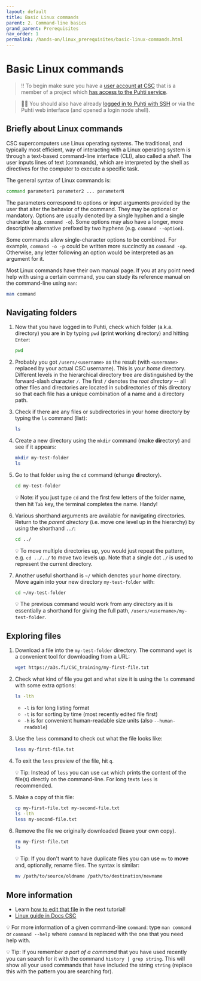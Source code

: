 ```yaml
---
layout: default
title: Basic Linux commands
parent: 2. Command-line basics
grand_parent: Prerequisites
nav_order: 1
permalink: /hands-on/linux_prerequisites/basic-linux-commands.html
---
```


# Basic Linux commands

> ‼️ To begin make sure you have a
> [user account at CSC](https://docs.csc.fi/accounts/how-to-create-new-user-account/)
> that is a member of a project which
> [has access to the Puhti service](https://docs.csc.fi/accounts/how-to-add-service-access-for-project/).

> ☝🏻 You should also have already
> [logged in to Puhti with SSH](https://csc-training.github.io/csc-env-eff/hands-on/connecting/ssh-puhti.html)
> or via the Puhti web interface (and opened a login node shell).

## Briefly about Linux commands

CSC supercomputers use Linux operating systems. The traditional, and typically
most efficient, way of interacting with a Linux operating system is through a
text-based command-line interface (CLI), also called a *shell*. The user inputs
lines of text (commands), which are interpreted by the shell as directives for
the computer to execute a specific task.

The general syntax of Linux commands is:

```bash
command parameter1 parameter2 ... parameterN
```

The parameters correspond to options or input arguments provided by the user
that alter the behavior of the command. They may be optional or mandatory.
Options are usually denoted by a single hyphen and a single character (e.g.
`command -o`). Some options may also have a longer, more descriptive
alternative prefixed by two hyphens (e.g. `command --option`).

Some commands allow single-character options to be combined. For example,
`command -o -p` could be written more succinctly as `command -op`. Otherwise,
any letter following an option would be interpreted as an argument for it.

Most Linux commands have their own manual page. If you at any point need help
with using a certain command, you can study its reference manual on the
command-line using `man`:

```bash
man command
```

## Navigating folders

1. Now that you have logged in to Puhti, check which folder (a.k.a. directory)
   you are in by typing `pwd` (**p**rint **w**orking **d**irectory) and
   hitting `Enter`:

   ```bash
   pwd
   ```

2. Probably you got `/users/<username>` as the result (with `<username>`
   replaced by your actual CSC username). This is your *home* directory.
   Different levels in the hierarchical directory tree are distinguished by the
   forward-slash character `/`. The first `/` denotes the *root directory* --
   all other files and directories are located in subdirectories of this
   directory so that each file has a unique combination of a name and a
   directory path.

3. Check if there are any files or subdirectories in your home directory by
   typing the `ls` command (**l**i**s**t):

   ```bash
   ls
   ```

4. Create a new directory using the `mkdir` command (**m**a**k**e
   **dir**ectory) and see if it appears:

   ```bash
   mkdir my-test-folder
   ls
   ```

5. Go to that folder using the `cd` command (**c**hange **d**irectory).

   ```bash
   cd my-test-folder
   ```

   💡 Note: if you just type `cd` and the first few letters of the folder name,
   then hit `Tab` key, the terminal completes the name. Handy!

6. Various shorthand arguments are available for navigating directories. Return
   to the *parent directory* (i.e. move one level up in the hierarchy) by using
   the shorthand `../`:

   ```bash
   cd ../
   ```

   💡 To move multiple directories up, you would just repeat the pattern, e.g.
   `cd ../../` to move two levels up. Note that a single dot `./` is used to
   represent the current directory.

7. Another useful shorthand is `~/` which denotes your home directory. Move
   again into your new directory `my-test-folder` with:

   ```bash
   cd ~/my-test-folder
   ```

   💡 The previous command would work from any directory as it is essentially a
   shorthand for giving the full path, `/users/<username>/my-test-folder`.

## Exploring files

1. Download a file into the `my-test-folder` directory. The command `wget` is a
   convenient tool for downloading from a URL:

   ```bash
   wget https://a3s.fi/CSC_training/my-first-file.txt
   ```

2. Check what kind of file you got and what size it is using the `ls` command
   with some extra options:

   ```bash
   ls -lth
   ```

   - `-l` is for long listing format
   - `-t` is for sorting by time (most recently edited file first)
   - `-h` is for convenient human-readable size units (also `--human-readable`)

3. Use the `less` command to check out what the file looks like:

   ```bash
   less my-first-file.txt
   ```

4. To exit the `less` preview of the file, hit `q`.

   💡 Tip: Instead of `less` you can use `cat` which prints the content of the
   file(s) directly on the command-line. For long texts `less` is recommended.

5. Make a copy of this file:

   ```bash
   cp my-first-file.txt my-second-file.txt
   ls -lth
   less my-second-file.txt
   ```

6. Remove the file we originally downloaded (leave your own copy).

   ```bash
   rm my-first-file.txt
   ls
   ```

   💡 Tip: If you don't want to have duplicate files you can use `mv` to
   **m**o**v**e and, optionally, rename files. The syntax is similar:

   ```bash
   mv /path/to/source/oldname /path/to/destination/newname
   ```

## More information

* Learn
  [how to edit that file](https://csc-training.github.io/csc-env-eff/hands-on/linux_prerequisites/basic-file-editing.html)
  in the next tutorial!
* [Linux guide in Docs CSC](https://docs.csc.fi/support/tutorials/env-guide/)

💡 For more information of a given command-line `command`: type `man command`
or `command --help` where `command` is replaced with the one that you need help
with.

💡 Tip: If you remember *a part of a command* that you have used recently you
can search for it with the command `history | grep string`. This will show all
your used commands that have included the string `string` (replace this with
the pattern you are searching for).
